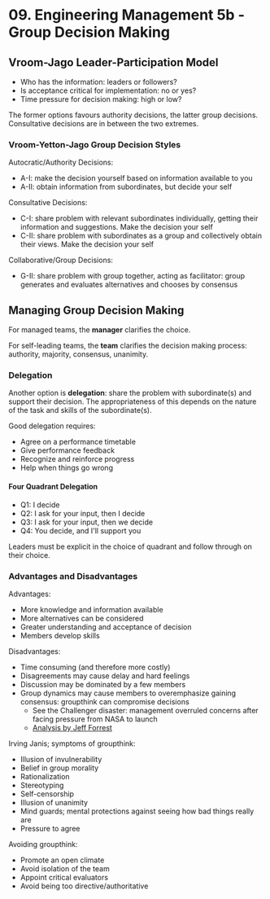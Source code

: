 # 09. Engineering Management 5b - Group Decision Making

## Vroom-Jago Leader-Participation Model

- Who has the information: leaders or followers?
- Is acceptance critical for implementation: no or yes?
- Time pressure for decision making: high or low?

The former options favours authority decisions, the latter group decisions. Consultative decisions are in between the two extremes.

### Vroom-Yetton-Jago Group Decision Styles

Autocratic/Authority Decisions:

- A-I: make the decision yourself based on information available to you
- A-II: obtain information from subordinates, but decide your self

Consultative Decisions:

- C-I: share problem with relevant subordinates individually, getting their information and suggestions. Make the decision your self
- C-II: share problem with subordinates as a group and collectively obtain their views. Make the decision your self

Collaborative/Group Decisions:

- G-II: share problem with group together, acting as facilitator: group generates and evaluates alternatives and chooses by consensus

## Managing Group Decision Making

For managed teams, the **manager** clarifies the choice.

For self-leading teams, the **team** clarifies the decision making process: authority, majority, consensus, unanimity.

### Delegation

Another option is **delegation**: share the problem with subordinate(s) and support their decision. The appropriateness of this depends on the nature of the task and skills of the subordinate(s).

Good delegation requires:

- Agree on a performance timetable
- Give performance feedback
- Recognize and reinforce progress
- Help when things go wrong

#### Four Quadrant Delegation

- Q1: I decide
- Q2: I ask for your input, then I decide
- Q3: I ask for your input, then we decide
- Q4: You decide, and I'll support you

Leaders must be explicit in the choice of quadrant and follow through on their choice.

### Advantages and Disadvantages

Advantages:

- More knowledge and information available
- More alternatives can be considered
- Greater understanding and acceptance of decision
- Members develop skills

Disadvantages:

- Time consuming (and therefore more costly)
- Disagreements may cause delay and hard feelings
- Discussion may be dominated by a few members
- Group dynamics may cause members to overemphasize gaining consensus: groupthink can compromise decisions
  - See the Challenger disaster: management overruled concerns after facing pressure from NASA to launch
  - [Analysis by Jeff Forrest](http://dssresources.com/cases/spaceshuttlechallenger/index.html)

Irving Janis; symptoms of groupthink:

- Illusion of invulnerability
- Belief in group morality
- Rationalization
- Stereotyping
- Self-censorship
- Illusion of unanimity
- Mind guards; mental protections against seeing how bad things really are
- Pressure to agree

Avoiding groupthink:

- Promote an open climate
- Avoid isolation of the team
- Appoint critical evaluators
- Avoid being too directive/authoritative
